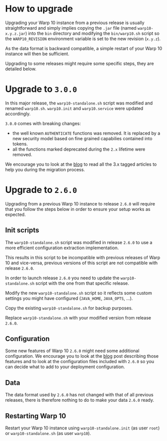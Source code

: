 # How to upgrade

Upgrading your Warp 10 instance from a previous release is usually straightforward and simply implies copying the `.jar` file (named `warp10-x.y.z.jar`) into the `bin` directory and modifying the `bin/warp10.sh` script so the `WARP10_REVISION` environment variable is set to the new revision (`x.y.z`).

As the data format is backward compatible, a simple restart of your Warp 10 instance will then be sufficient.

Upgrading to some releases might require some specific steps, they are detailed below.

# Upgrade to `3.0.0`

In this major release, the `warp10-standalone.sh` script was modified and renamed `warp10.sh`. `warp10.init` and `warp10.service` were updated accordingly. 

`3.0.0` comes with breaking changes: 
- the well known `AUTHENTICATE` functions was removed. It is replaced by a new security model based on fine grained capabilies contained into tokens. 
- all the functions marked deprecated during the `2.x` lifetime were removed.

We encourage you to look at the [blog](https://blog.senx.io/) to read all the 3.x tagged articles to help you during the migration process.


# Upgrade to `2.6.0`

Upgrading from a previous Warp 10 instance to release `2.6.0` will require that you follow the steps below in order to ensure your setup works as expected.

## Init scripts

The `warp10-standalone.sh` script was modified in release `2.6.0` to use a more efficient configuration extraction implementation.

This results in this script to be incompatible with previous releases of Warp 10 and vice-versa, previous versions of this script are not compatible with release `2.6.0`.

In order to launch release `2.6.0` you need to update the `warp10-standalone.sh` script with the one from that specific release.

Modify the new `warp10-standalone.sh` script so it reflects some custom settings you might have configured (`JAVA_HOME`, `JAVA_OPTS`, ...).

Copy the existing `warp10-standalone.sh` for backup purposes.

Replace `warp10-standalone.sh` with your modified version from release `2.6.0`.

## Configuration

Some new features of Warp 10 `2.6.0` might need some additional configuration. We encourage you to look at the [blog](https://blog.senx.io/) post describing those features and to look at the configuration files included with `2.6.0` so you can decide what to add to your deployment configuration. 

## Data

The data format used by `2.6.0` has not changed with that of all previous releases, there is therefore nothing to do to make your data `2.6.0` ready.

## Restarting Warp 10

Restart your Warp 10 instance using `warp10-standalone.init` (as user `root`) or `warp10-standalone.sh` (as user `warp10`).